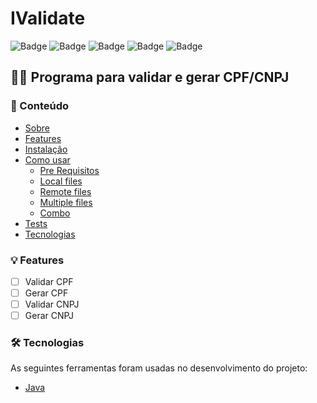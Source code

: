 # IValidate
![Badge](https://img.shields.io/static/v1?label=java-language&message=1.8&color=blue&style=flat-square)
![Badge](https://img.shields.io/static/v1?label=junit&message=platform&color=color&style=flat-square)
![Badge](https://img.shields.io/github/license/jarnunes/IValidate?style=flat-square)
![Badge](https://img.shields.io/github/issues/jarnunes/IValidate?style=flat-square)
![Badge](https://img.shields.io/github/forks/jarnunes/IValidate?style=flat-square)

## 👨‍💻 Programa para validar e gerar CPF/CNPJ

<!--ts-->
### 📖 Conteúdo
* [Sobre](#sobre)
* [Features](#features)
* [Instalação](#instalacao)
* [Como usar](#como-usar)
    * [Pre Requisitos](#pre-requisitos)
    * [Local files](#local-files)
    * [Remote files](#remote-files)
    * [Multiple files](#multiple-files)
    * [Combo](#combo)
* [Tests](#testes)
* [Tecnologias](#tecnologias)
<!--te-->

### 💡 Features
- [ ] Validar CPF
- [ ] Gerar CPF
- [ ] Validar CNPJ
- [ ] Gerar CNPJ

### 🛠 Tecnologias

As seguintes ferramentas foram usadas no desenvolvimento do projeto:

- [Java](#)